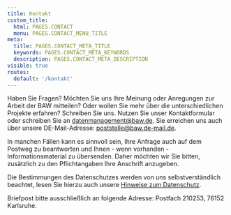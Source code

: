 ```yaml
---
title: Kontakt
custom_title:
  html: PAGES.CONTACT
  menu: PAGES.CONTACT_MENU_TITLE
meta:
  title: PAGES.CONTACT_META_TITLE
  keywords: PAGES.CONTACT_META_KEYWORDS
  description: PAGES.CONTACT_META_DESCRIPTION
visible: true
routes:
  default: '/kontakt'
---
```


Haben Sie Fragen? Möchten Sie uns Ihre Meinung oder Anregungen zur Arbeit der BAW mitteilen? Oder wollen Sie mehr über die unterschiedlichen Projekte erfahren? Schreiben Sie uns. Nutzen Sie unser Kontaktformular oder schreiben Sie an [datenmanagement@baw.de](mailto:datenmanagement@baw.de). Sie erreichen uns auch über unsere DE-Mail-Adresse: [poststelle@baw.de-mail.de](mailto:poststelle@baw.de-mail.de).

In manchen Fällen kann es sinnvoll sein, Ihre Anfrage auch auf dem Postweg zu beantworten und Ihnen - wenn vorhanden - Informationsmaterial zu übersenden. Daher möchten wir Sie bitten, zusätzlich zu den Pflichtangaben Ihre Anschrift anzugeben.

Die Bestimmungen des Datenschutzes werden von uns selbstverständlich beachtet, lesen Sie hierzu auch unsere [Hinweise zum Datenschutz](http://baw-doi-test.informationgrid.eu/datenschutz.html?target=_blank ).

Briefpost bitte ausschließlich an folgende Adresse: Postfach 210253, 76152 Karlsruhe.